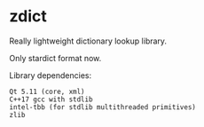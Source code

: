 # zdict
Really lightweight dictionary lookup library.

Only stardict format now.

Library dependencies:

    Qt 5.11 (core, xml)
    C++17 gcc with stdlib
    intel-tbb (for stdlib multithreaded primitives)
    zlib

